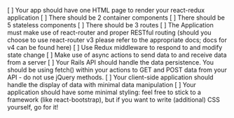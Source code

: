 [ ] Your app should have one HTML page to render your react-redux application
[ ] There should be 2 container components
[ ] There should be 5 stateless components
[ ] There should be 3 routes
[ ] The Application must make use of react-router and proper RESTful routing (should you choose to use react-router v3 please refer to the appropriate docs; docs for v4 can be found here)
[ ] Use Redux middleware to respond to and modify state change
[ ] Make use of async actions to send data to and receive data from a server
[ ] Your Rails API should handle the data persistence. You should be using fetch() within your actions to GET and POST data from your API - do not use jQuery methods.
[ ] Your client-side application should handle the display of data with minimal data manipulation
[ ] Your application should have some minimal styling: feel free to stick to a framework (like react-bootstrap), but if you want to write (additional) CSS yourself, go for it!

